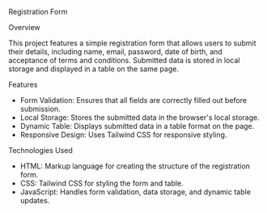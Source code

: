 Registration Form

  Overview

This project features a simple registration form that allows users to submit their details, including name, email, password, date of birth, and acceptance of terms and conditions. Submitted data is stored in local storage and displayed in a table on the same page.

 Features

- Form Validation: Ensures that all fields are correctly filled out before submission.
- Local Storage: Stores the submitted data in the browser's local storage.
- Dynamic Table: Displays submitted data in a table format on the page.
- Responsive Design: Uses Tailwind CSS for responsive styling.

Technologies Used

- HTML: Markup language for creating the structure of the registration form.
- CSS: Tailwind CSS for styling the form and table.
- JavaScript: Handles form validation, data storage, and dynamic table updates.
